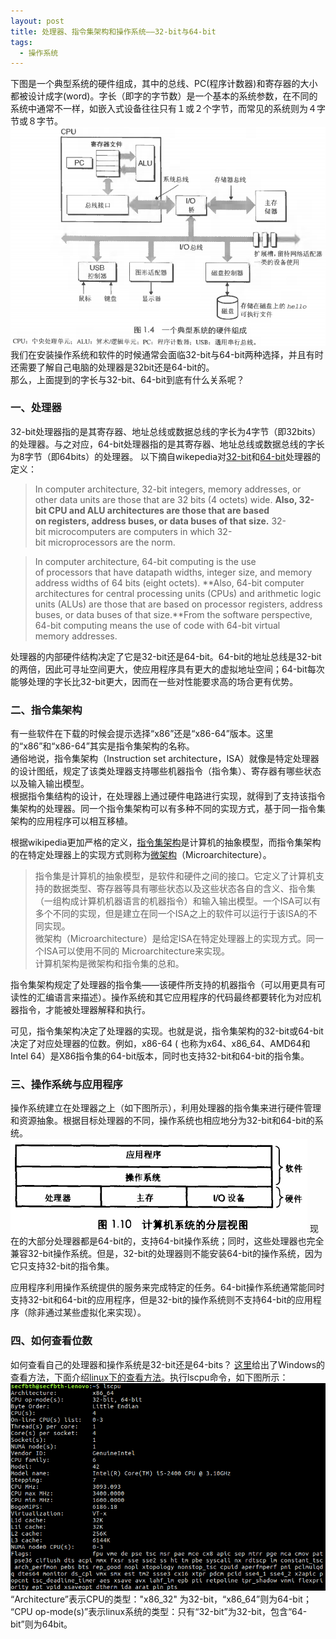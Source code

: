 ```yaml
---
layout: post
title: 处理器、指令集架构和操作系统——32-bit与64-bit
tags:
  - 操作系统
---
```


下图是一个典型系统的硬件组成，其中的总线、PC(程序计数器)和寄存器的大小都被设计成字(word)。字长（即字的字节数）是一个基本的系统参数，在不同的系统中通常不一样，如嵌入式设备往往只有１或２个字节，而常见的系统则为４字节或８字节。
![典型系统的硬件组成](/assets/image/20180319atypicalsystem.png)
我们在安装操作系统和软件的时候通常会面临32-bit与64-bit两种选择，并且有时还需要了解自己电脑的处理器是32bit还是64-bit的。  
那么，上面提到的字长与32-bit、64-bit到底有什么关系呢？


### 一、处理器
32-bit处理器指的是其寄存器、地址总线或数据总线的字长为4字节（即32bits）的处理器。与之对应，64-bit处理器指的是其寄存器、地址总线或数据总线的字长为8字节（即64bits）的处理器。
以下摘自wikepedia对[32-bit](https://en.wikipedia.org/wiki/32-bit)和[64-bit](https://en.wikipedia.org/wiki/64-bit_computing)处理器的定义：
>In computer architecture, 32-bit integers, memory addresses, or other data units are those that are 32 bits (4 octets) wide. **Also, 32-bit CPU and ALU architectures are those that are based on registers, address buses, or data buses of that size.** 32-bit microcomputers are computers in which 32-bit microprocessors are the norm.  

>In computer architecture, 64-bit computing is the use of processors that have datapath widths, integer size, and memory address widths of 64 bits (eight octets). **Also, 64-bit computer architectures for central processing units (CPUs) and arithmetic logic units (ALUs) are those that are based on processor registers, address buses, or data buses of that size.**From the software perspective, 64-bit computing means the use of code with 64-bit virtual memory addresses. 

处理器的内部硬件结构决定了它是32-bit还是64-bit。64-bit的地址总线是32-bit的两倍，因此可寻址空间更大，使应用程序具有更大的虚拟地址空间；64-bit每次能够处理的字长比32-bit更大，因而在一些对性能要求高的场合更有优势。


### 二、指令集架构
有一些软件在下载的时候会提示选择“x86”还是“x86-64”版本。这里的“x86”和“x86-64”其实是指令集架构的名称。  
通俗地说，指令集架构（Instruction set architecture，ISA）就像是特定处理器的设计图纸，规定了该类处理器支持哪些机器指令（指令集）、寄存器有哪些状态以及输入输出模型。  
根据指令集结构的设计，在处理器上通过硬件电路进行实现，就得到了支持该指令集架构的处理器。同一个指令集架构可以有多种不同的实现方式，基于同一指令集架构的应用程序可以相互移植。

根据wikipedia更加严格的定义，[指令集架构](https://en.wikipedia.org/wiki/Instruction_set_architecture)是计算机的抽象模型，而指令集架构的在特定处理器上的实现方式则称为[微架构](https://en.wikipedia.org/wiki/Microarchitecture)（Microarchitecture）。
>指令集是计算机的抽象模型，是软件和硬件之间的接口。它定义了计算机支持的数据类型、寄存器等具有哪些状态以及这些状态各自的含义、指令集（一组构成计算机机器语言的机器指令）和输入输出模型。一个ISA可以有多个不同的实现，但是建立在同一个ISA之上的软件可以运行于该ISA的不同实现。  
微架构（Microarchitecture）是给定ISA在特定处理器上的实现方式。同一个ISA可以使用不同的 Microarchitecture来实现。  
计算机架构是微架构和指令集的总和。

指令集架构规定了处理器的指令集——该硬件所支持的机器指令（可以用更具有可读性的汇编语言来描述）。操作系统和其它应用程序的代码最终都要转化为对应机器指令，才能被处理器解释和执行。

可见，指令集架构决定了处理器的实现。也就是说，指令集架构的32-bit或64-bit决定了对应处理器的位数。例如，x86-64 ( 也称为x64、x86_64、AMD64和Intel 64）是X86指令集的64-bit版本，同时也支持32-bit和64-bit的指令集。

### 三、操作系统与应用程序

操作系统建立在处理器之上（如下图所示），利用处理器的指令集来进行硬件管理和资源抽象。根据目标处理器的不同，操作系统也相应地分为32-bit和64-bit的系统。
![操作系统提的分层视图](/assets/image/20180319osabstr.png)
现在的大部分处理器都是64-bit的，支持64-bit操作系统；同时，这些处理器也完全兼容32-bit操作系统。但是，32-bit的处理器则不能安装64-bit的操作系统，因为它只支持32-bit的指令集。

应用程序利用操作系统提供的服务来完成特定的任务。64-bit操作系统通常能同时支持32-bit和64-bit的应用程序，但是32-bit的操作系统则不支持64-bit的应用程序（除非通过某些虚拟化来实现）。

### 四、如何查看位数
如何查看自己的处理器和操作系统是32-bit还是64-bits？
[这里](https://www.lifewire.com/am-i-running-a-32-bit-or-64-bit-version-of-windows-2624475)给出了Windows的查看方法，下面介绍[linux下的查看方法](https://www.howtogeek.com/198615/how-to-check-if-your-linux-system-is-32-bit-or-64-bit/)。执行lscpu命令，如下图所示：
![lscpu命令执行效果](/assets/image/20180319lscpu.png)
“Architecture”表示CPU的类型："x86_32" 为32-bit，“x86_64”则为64-bit；  
“CPU op-mode(s)”表示linux系统的类型：只有“32-bit”为32-bit，包含“64-bit”则为64bit。






